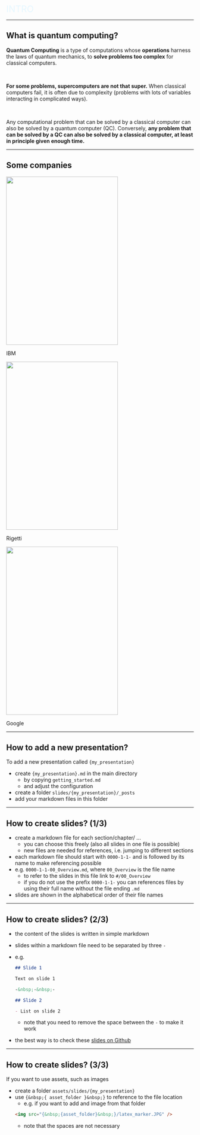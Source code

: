 
<!-- .slide: data-background-transition="slide" data-background="https://www.esa.int/var/esa/storage/images/esa_multimedia/images/2020/11/interior_of_ibm_s_quantum_computer/22347919-1-eng-GB/Interior_of_IBM_s_quantum_computer.jpg" -->

<font size="5" style="color: #E6F7FF">INTRO</font> <!-- .element: class="r-fit-text" -->

---

## What is quantum computing?

<div>
<p class="fragment" data-fragment-index="0"><b>Quantum Computing</b> is a type of computations whose <b>operations</b> harness the laws of quantum mechanics, to <b>solve problems too complex</b> for classical computers.</p>
<br>
<p class="fragment" data-fragment-index="1"><b>For some problems, supercomputers are not that super.</b> When classical computers fail, it is often due to complexity (problems with lots of variables interacting in complicated ways).</p>
<br>
<p class="fragment" data-fragment-index="2">Any computational problem that can be solved by a classical computer can also be solved by a quantum computer (QC). Conversely, <b>any problem that can be solved by a QC can also be solved by a classical computer, at least in principle given enough time.</b></p>
<div>

---

## Some companies

<div class="r-hstack">
  <div>
    <img src="https://encrypted-tbn0.gstatic.com/images?q=tbn:ANd9GcQI_uZ5r8vQDsnNWXB2xUcYTL1ee21emlwnmdsAoLKyxzgTMfu9ptcRMGfF40VEXpsCB2M&usqp=CAU" width="300" height="450" class="fragment fade-in">
    <p class="fragment fade-in">IBM</p>
  </div>
  <div>
    <img src="https://www.thequantuminsider.com/wp-content/uploads/2020/03/Rigetti-225x300.jpeg" width="300" height="450" class="fragment fade-in">
    <p class="fragment fade-in">Rigetti</p>
  </div>
  <div>
    <img src="https://miro.medium.com/v2/resize:fit:1358/1*I4eFFZbTdmNF0b16AbRtFA@2x.jpeg" width="300" height="450" class="fragment fade-in">
    <p class="fragment fade-in">Google</p>
  </div>
</div>

---

## How to add a new presentation?

To add a new presentation called `{my_presentation}`

- create `{my_presentation}.md` in the main directory
  - by copying `getting_started.md`
  - and adjust the configuration
- create a folder `slides/{my_presentation}/_posts`
- add your markdown files in this folder

---

## How to create slides? (1/3)

- create a markdown file for each section/chapter/ ...
  - you can choose this freely (also all slides in one file is possible)
  - new files are needed for references, i.e. jumping to different sections
- each markdown file should start with `0000-1-1-` and is followed by its name to make referencing possible
- e.g. `0000-1-1-00_Overview.md`, where `00_Overview` is the file name
  - to refer to the slides in this file link to `#/00_Overview`
  - if you do not use the prefix `0000-1-1-` you can references files by using their full name without the file ending `.md`
- slides are shown in the alphabetical order of their file names

---

## How to create slides? (2/3)

- the content of the slides is written in simple markdown
- slides within a markdown file need to be separated by three `-`
- e.g.

  ```markdown
  ## Slide 1

  Text on slide 1

  -&nbsp;-&nbsp;-

  ## Slide 2

  - List on slide 2
  ```

  - note that you need to remove the space between the `-` to make it work

- the best way is to check these [slides on Github]({{site.githuburl}}/tree/gh-pages/slides/getting_started/_posts)

---

## How to create slides? (3/3)

If you want to use assets, such as images

- create a folder `assets/slides/{my_presentation}`
- use `{&nbsp;{ asset_folder }&nbsp;}` to reference to the file location
  - e.g. if you want to add and image from that folder
  ```html
  <img src="{&nbsp;{asset_folder}&nbsp;}/latex_marker.JPG" />
  ```
  - note that the spaces are not necessary
